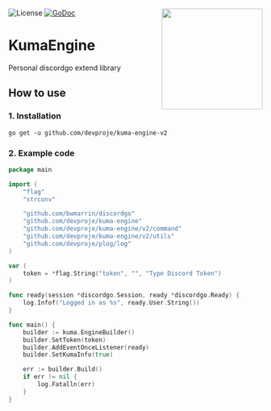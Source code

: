 <br/>

![License](https://img.shields.io/github/license/devproje/kuma-engine-v2)
[![GoDoc](https://godoc.org/github.com/devproje/kuma-engine-v2?status.svg)](https://godoc.org/github.com/devproje/kuma-engine)
<img width="200" height="200" align="right" src="https://github.com/devproje/kuma-engine-v2/raw/master/assets/kuma-engine-logo.png" alt=""/>

# KumaEngine
Personal discordgo extend library

## How to use

### 1. Installation
```shell
go get -u github.com/devproje/kuma-engine-v2
```

### 2. Example code

```go
package main

import (
	"flag"
	"strconv"

	"github.com/bwmarrin/discordgo"
	"github.com/devproje/kuma-engine"
	"github.com/devproje/kuma-engine/v2/command"
	"github.com/devproje/kuma-engine/v2/utils"
	"github.com/devproje/plog/log"
)

var (
	token = *flag.String("token", "", "Type Discord Token")
)

func ready(session *discordgo.Session, ready *discordgo.Ready) {
	log.Infof("Logged in as %s", ready.User.String())
}

func main() {
	builder := kuma.EngineBuilder()
	builder.SetToken(token)
	builder.AddEventOnceListener(ready)
	builder.SetKumaInfo(true)

	err := builder.Build()
	if err != nil {
		log.Fatalln(err)
	}
}
```
